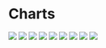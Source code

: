 # Charts

[//]: # (START_CHARTS)

<img src='https://image-charts.com/chart.js/2.8.0?width=600&height=400&backgroundcolor=g&bkg=white&c=%7B%22data%22%3A%7B%22labels%22%3A%5B%222024-01-01T00%3A00%3A00%22%2C%222024-01-02T00%3A00%3A00%22%2C%222024-01-03T00%3A00%3A00%22%2C%222024-01-04T00%3A00%3A00%22%2C%222024-01-04T00%3A00%3A00%22%2C%222024-01-06T00%3A00%3A00%22%2C%222024-01-07T00%3A00%3A00%22%2C%222024-01-08T00%3A00%3A00%22%2C%222024-01-09T00%3A00%3A00%22%2C%222024-01-10T00%3A00%3A00%22%2C%222024-01-11T00%3A00%3A00%22%2C%222024-01-11T00%3A00%3A00%22%2C%222024-01-13T00%3A00%3A00%22%2C%222024-01-14T00%3A00%3A00%22%2C%222024-01-15T00%3A00%3A00%22%2C%222024-01-16T00%3A00%3A00%22%2C%222024-01-17T00%3A00%3A00%22%2C%222024-01-18T00%3A00%3A00%22%2C%222024-01-18T00%3A00%3A00%22%2C%222024-01-20T00%3A00%3A00%22%2C%222024-01-21T00%3A00%3A00%22%2C%222024-01-22T00%3A00%3A00%22%2C%222024-01-23T00%3A00%3A00%22%2C%222024-01-24T00%3A00%3A00%22%2C%222024-01-24T00%3A00%3A00%22%2C%222024-01-27T00%3A00%3A00%22%2C%222024-01-28T00%3A00%3A00%22%2C%222024-01-28T00%3A00%3A00%22%2C%222024-02-04T00%3A00%3A00%22%2C%222024-02-05T00%3A00%3A00%22%5D%2C%22datasets%22%3A%5B%7B%22datalabels%22%3A%7B%22formatter%22%3A%22function%28value%2C%20context%29%20%7B%20return%20value%3B%20%7D%22%2C%22font%22%3A%7B%22size%22%3A8%7D%2C%22align%22%3A%22top%22%2C%22anchor%22%3A%22end%22%7D%2C%22pointBackgroundColor%22%3A%22%231b9e77%22%2C%22data%22%3A%5B50565%2C50551%2C50750%2C51394%2C51394%2C50930%2C50920%2C50920%2C51370%2C51880%2C51500%2C51500%2C52350%2C51990%2C52340%2C52755%2C53562%2C53696%2C53696%2C54117%2C53821%2C53954%2C54803%2C55459%2C55459%2C56070%2C55607%2C55579%2C55031%2C55072%5D%2C%22type%22%3A%22line%22%2C%22borderWidth%22%3A1%2C%22borderColor%22%3A%22%231b9e77%22%2C%22fill%22%3Afalse%7D%5D%7D%2C%22type%22%3A%22bar%22%2C%22options%22%3A%7B%22title%22%3A%7B%22text%22%3A%22%D8%AF%D9%84%D8%A7%D8%B1%20%D8%A8%D9%87%20%D8%AA%D9%88%D9%85%D8%A7%D9%86%22%2C%22display%22%3Atrue%7D%2C%22legend%22%3A%7B%22display%22%3Afalse%7D%2C%22scales%22%3A%7B%22yAxes%22%3A%5B%7B%22ticks%22%3A%7B%22beginAtZero%22%3Afalse%2C%22fontSize%22%3A8%7D%7D%5D%2C%22xAxes%22%3A%5B%7B%22time%22%3A%7B%22unit%22%3A%22day%22%7D%2C%22type%22%3A%22time%22%2C%22ticks%22%3A%7B%22fontSize%22%3A8%7D%7D%2C%7B%22ticks%22%3A%7B%22fontSize%22%3A8%7D%2C%22type%22%3A%22category%22%2C%22labels%22%3A%5B%22%DB%B1%DB%B1%20%D8%AF%DB%8C%22%2C%22%DB%B1%DB%B2%20%D8%AF%DB%8C%22%2C%22%DB%B1%DB%B3%20%D8%AF%DB%8C%22%2C%22%DB%B1%DB%B4%20%D8%AF%DB%8C%22%2C%22%DB%B1%DB%B4%20%D8%AF%DB%8C%22%2C%22%DB%B1%DB%B6%20%D8%AF%DB%8C%22%2C%22%DB%B1%DB%B7%20%D8%AF%DB%8C%22%2C%22%DB%B1%DB%B8%20%D8%AF%DB%8C%22%2C%22%DB%B1%DB%B9%20%D8%AF%DB%8C%22%2C%22%DB%B2%DB%B0%20%D8%AF%DB%8C%22%2C%22%DB%B2%DB%B1%20%D8%AF%DB%8C%22%2C%22%DB%B2%DB%B1%20%D8%AF%DB%8C%22%2C%22%DB%B2%DB%B3%20%D8%AF%DB%8C%22%2C%22%DB%B2%DB%B4%20%D8%AF%DB%8C%22%2C%22%DB%B2%DB%B5%20%D8%AF%DB%8C%22%2C%22%DB%B2%DB%B6%20%D8%AF%DB%8C%22%2C%22%DB%B2%DB%B7%20%D8%AF%DB%8C%22%2C%22%DB%B2%DB%B8%20%D8%AF%DB%8C%22%2C%22%DB%B2%DB%B8%20%D8%AF%DB%8C%22%2C%22%DB%B3%DB%B0%20%D8%AF%DB%8C%22%2C%22%DB%B1%20%D8%A8%D9%87%D9%85%D9%86%22%2C%22%DB%B2%20%D8%A8%D9%87%D9%85%D9%86%22%2C%22%DB%B3%20%D8%A8%D9%87%D9%85%D9%86%22%2C%22%DB%B4%20%D8%A8%D9%87%D9%85%D9%86%22%2C%22%DB%B4%20%D8%A8%D9%87%D9%85%D9%86%22%2C%22%DB%B7%20%D8%A8%D9%87%D9%85%D9%86%22%2C%22%DB%B8%20%D8%A8%D9%87%D9%85%D9%86%22%2C%22%DB%B8%20%D8%A8%D9%87%D9%85%D9%86%22%2C%22%DB%B1%DB%B5%20%D8%A8%D9%87%D9%85%D9%86%22%2C%22%DB%B1%DB%B6%20%D8%A8%D9%87%D9%85%D9%86%22%5D%7D%5D%7D%2C%22layout%22%3A%7B%22padding%22%3A%7B%22bottom%22%3A0%2C%22top%22%3A0%2C%22right%22%3A50%2C%22left%22%3A50%7D%7D%7D%7D' />

<img src='https://image-charts.com/chart.js/2.8.0?width=600&height=400&backgroundcolor=g&bkg=white&c=%7B%22data%22%3A%7B%22labels%22%3A%5B%222024-01-04T00%3A00%3A00%22%2C%222024-01-06T00%3A00%3A00%22%2C%222024-01-07T00%3A00%3A00%22%2C%222024-01-08T00%3A00%3A00%22%2C%222024-01-09T00%3A00%3A00%22%2C%222024-01-10T00%3A00%3A00%22%2C%222024-01-11T00%3A00%3A00%22%2C%222024-01-11T00%3A00%3A00%22%2C%222024-01-13T00%3A00%3A00%22%2C%222024-01-14T00%3A00%3A00%22%2C%222024-01-15T00%3A00%3A00%22%2C%222024-01-16T00%3A00%3A00%22%2C%222024-01-17T00%3A00%3A00%22%2C%222024-01-18T00%3A00%3A00%22%2C%222024-01-18T00%3A00%3A00%22%2C%222024-01-20T00%3A00%3A00%22%2C%222024-01-21T00%3A00%3A00%22%2C%222024-01-22T00%3A00%3A00%22%2C%222024-01-23T00%3A00%3A00%22%2C%222024-01-24T00%3A00%3A00%22%2C%222024-01-24T00%3A00%3A00%22%2C%222024-01-27T00%3A00%3A00%22%2C%222024-01-28T00%3A00%3A00%22%2C%222024-01-29T00%3A00%3A00%22%2C%222024-01-31T00%3A00%3A00%22%2C%222024-01-31T00%3A00%3A00%22%2C%222024-02-01T00%3A00%3A00%22%2C%222024-02-03T00%3A00%3A00%22%2C%222024-02-04T00%3A00%3A00%22%2C%222024-02-05T00%3A00%3A00%22%5D%2C%22datasets%22%3A%5B%7B%22datalabels%22%3A%7B%22formatter%22%3A%22function%28value%2C%20context%29%20%7B%20return%20value%3B%20%7D%22%2C%22font%22%3A%7B%22size%22%3A8%7D%2C%22align%22%3A%22top%22%2C%22anchor%22%3A%22end%22%7D%2C%22pointBackgroundColor%22%3A%22%231b9e77%22%2C%22data%22%3A%5B65214%2C64812%2C64800%2C64942%2C65393%2C66128%2C65825%2C65825%2C66879%2C66392%2C66789%2C66795%2C67966%2C68484%2C68484%2C68785%2C68491%2C68773%2C69572%2C70968%2C70968%2C71552%2C70987%2C73907%2C73180%2C74302%2C73180%2C71241%2C69644%2C69132%5D%2C%22type%22%3A%22line%22%2C%22borderWidth%22%3A1%2C%22borderColor%22%3A%22%231b9e77%22%2C%22fill%22%3Afalse%7D%5D%7D%2C%22type%22%3A%22bar%22%2C%22options%22%3A%7B%22title%22%3A%7B%22text%22%3A%22%D9%BE%D9%88%D9%86%D8%AF%20%D8%A8%D9%87%20%D8%AA%D9%88%D9%85%D8%A7%D9%86%22%2C%22display%22%3Atrue%7D%2C%22legend%22%3A%7B%22display%22%3Afalse%7D%2C%22scales%22%3A%7B%22yAxes%22%3A%5B%7B%22ticks%22%3A%7B%22beginAtZero%22%3Afalse%2C%22fontSize%22%3A8%7D%7D%5D%2C%22xAxes%22%3A%5B%7B%22time%22%3A%7B%22unit%22%3A%22day%22%7D%2C%22type%22%3A%22time%22%2C%22ticks%22%3A%7B%22fontSize%22%3A8%7D%7D%2C%7B%22ticks%22%3A%7B%22fontSize%22%3A8%7D%2C%22type%22%3A%22category%22%2C%22labels%22%3A%5B%22%DB%B1%DB%B4%20%D8%AF%DB%8C%22%2C%22%DB%B1%DB%B6%20%D8%AF%DB%8C%22%2C%22%DB%B1%DB%B7%20%D8%AF%DB%8C%22%2C%22%DB%B1%DB%B8%20%D8%AF%DB%8C%22%2C%22%DB%B1%DB%B9%20%D8%AF%DB%8C%22%2C%22%DB%B2%DB%B0%20%D8%AF%DB%8C%22%2C%22%DB%B2%DB%B1%20%D8%AF%DB%8C%22%2C%22%DB%B2%DB%B1%20%D8%AF%DB%8C%22%2C%22%DB%B2%DB%B3%20%D8%AF%DB%8C%22%2C%22%DB%B2%DB%B4%20%D8%AF%DB%8C%22%2C%22%DB%B2%DB%B5%20%D8%AF%DB%8C%22%2C%22%DB%B2%DB%B6%20%D8%AF%DB%8C%22%2C%22%DB%B2%DB%B7%20%D8%AF%DB%8C%22%2C%22%DB%B2%DB%B8%20%D8%AF%DB%8C%22%2C%22%DB%B2%DB%B8%20%D8%AF%DB%8C%22%2C%22%DB%B3%DB%B0%20%D8%AF%DB%8C%22%2C%22%DB%B1%20%D8%A8%D9%87%D9%85%D9%86%22%2C%22%DB%B2%20%D8%A8%D9%87%D9%85%D9%86%22%2C%22%DB%B3%20%D8%A8%D9%87%D9%85%D9%86%22%2C%22%DB%B4%20%D8%A8%D9%87%D9%85%D9%86%22%2C%22%DB%B4%20%D8%A8%D9%87%D9%85%D9%86%22%2C%22%DB%B7%20%D8%A8%D9%87%D9%85%D9%86%22%2C%22%DB%B8%20%D8%A8%D9%87%D9%85%D9%86%22%2C%22%DB%B9%20%D8%A8%D9%87%D9%85%D9%86%22%2C%22%DB%B1%DB%B1%20%D8%A8%D9%87%D9%85%D9%86%22%2C%22%DB%B1%DB%B1%20%D8%A8%D9%87%D9%85%D9%86%22%2C%22%DB%B1%DB%B2%20%D8%A8%D9%87%D9%85%D9%86%22%2C%22%DB%B1%DB%B4%20%D8%A8%D9%87%D9%85%D9%86%22%2C%22%DB%B1%DB%B5%20%D8%A8%D9%87%D9%85%D9%86%22%2C%22%DB%B1%DB%B6%20%D8%A8%D9%87%D9%85%D9%86%22%5D%7D%5D%7D%2C%22layout%22%3A%7B%22padding%22%3A%7B%22bottom%22%3A0%2C%22top%22%3A0%2C%22right%22%3A50%2C%22left%22%3A50%7D%7D%7D%7D' />

<img src='https://image-charts.com/chart.js/2.8.0?width=600&height=400&backgroundcolor=g&bkg=white&c=%7B%22data%22%3A%7B%22labels%22%3A%5B%222024-01-03T00%3A00%3A00%22%2C%222024-01-04T00%3A00%3A00%22%2C%222024-01-04T00%3A00%3A00%22%2C%222024-01-06T00%3A00%3A00%22%2C%222024-01-07T00%3A00%3A00%22%2C%222024-01-08T00%3A00%3A00%22%2C%222024-01-09T00%3A00%3A00%22%2C%222024-01-10T00%3A00%3A00%22%2C%222024-01-11T00%3A00%3A00%22%2C%222024-01-11T00%3A00%3A00%22%2C%222024-01-13T00%3A00%3A00%22%2C%222024-01-14T00%3A00%3A00%22%2C%222024-01-15T00%3A00%3A00%22%2C%222024-01-16T00%3A00%3A00%22%2C%222024-01-17T00%3A00%3A00%22%2C%222024-01-18T00%3A00%3A00%22%2C%222024-01-18T00%3A00%3A00%22%2C%222024-01-20T00%3A00%3A00%22%2C%222024-01-21T00%3A00%3A00%22%2C%222024-01-22T00%3A00%3A00%22%2C%222024-01-23T00%3A00%3A00%22%2C%222024-01-24T00%3A00%3A00%22%2C%222024-01-24T00%3A00%3A00%22%2C%222024-01-27T00%3A00%3A00%22%2C%222024-01-28T00%3A00%3A00%22%2C%222024-01-29T00%3A00%3A00%22%2C%222024-01-29T00%3A00%3A00%22%2C%222024-02-03T00%3A00%3A00%22%2C%222024-02-04T00%3A00%3A00%22%2C%222024-02-05T00%3A00%3A00%22%5D%2C%22datasets%22%3A%5B%7B%22datalabels%22%3A%7B%22formatter%22%3A%22function%28value%2C%20context%29%20%7B%20return%20value%3B%20%7D%22%2C%22font%22%3A%7B%22size%22%3A8%7D%2C%22align%22%3A%22top%22%2C%22anchor%22%3A%22end%22%7D%2C%22pointBackgroundColor%22%3A%22%231b9e77%22%2C%22data%22%3A%5B55502%2C56298%2C56298%2C55781%2C55770%2C55909%2C56240%2C56970%2C56714%2C56714%2C57437%2C57019%2C57449%2C57453%2C58351%2C58755%2C58755%2C58916%2C58778%2C58907%2C59508%2C60666%2C60666%2C61068%2C60586%2C62987%2C62987%2C60847%2C59482%2C59203%5D%2C%22type%22%3A%22line%22%2C%22borderWidth%22%3A1%2C%22borderColor%22%3A%22%231b9e77%22%2C%22fill%22%3Afalse%7D%5D%7D%2C%22type%22%3A%22bar%22%2C%22options%22%3A%7B%22title%22%3A%7B%22text%22%3A%22%DB%8C%D9%88%D8%B1%D9%88%20%D8%A8%D9%87%20%D8%AA%D9%88%D9%85%D8%A7%D9%86%22%2C%22display%22%3Atrue%7D%2C%22legend%22%3A%7B%22display%22%3Afalse%7D%2C%22scales%22%3A%7B%22yAxes%22%3A%5B%7B%22ticks%22%3A%7B%22beginAtZero%22%3Afalse%2C%22fontSize%22%3A8%7D%7D%5D%2C%22xAxes%22%3A%5B%7B%22time%22%3A%7B%22unit%22%3A%22day%22%7D%2C%22type%22%3A%22time%22%2C%22ticks%22%3A%7B%22fontSize%22%3A8%7D%7D%2C%7B%22ticks%22%3A%7B%22fontSize%22%3A8%7D%2C%22type%22%3A%22category%22%2C%22labels%22%3A%5B%22%DB%B1%DB%B3%20%D8%AF%DB%8C%22%2C%22%DB%B1%DB%B4%20%D8%AF%DB%8C%22%2C%22%DB%B1%DB%B4%20%D8%AF%DB%8C%22%2C%22%DB%B1%DB%B6%20%D8%AF%DB%8C%22%2C%22%DB%B1%DB%B7%20%D8%AF%DB%8C%22%2C%22%DB%B1%DB%B8%20%D8%AF%DB%8C%22%2C%22%DB%B1%DB%B9%20%D8%AF%DB%8C%22%2C%22%DB%B2%DB%B0%20%D8%AF%DB%8C%22%2C%22%DB%B2%DB%B1%20%D8%AF%DB%8C%22%2C%22%DB%B2%DB%B1%20%D8%AF%DB%8C%22%2C%22%DB%B2%DB%B3%20%D8%AF%DB%8C%22%2C%22%DB%B2%DB%B4%20%D8%AF%DB%8C%22%2C%22%DB%B2%DB%B5%20%D8%AF%DB%8C%22%2C%22%DB%B2%DB%B6%20%D8%AF%DB%8C%22%2C%22%DB%B2%DB%B7%20%D8%AF%DB%8C%22%2C%22%DB%B2%DB%B8%20%D8%AF%DB%8C%22%2C%22%DB%B2%DB%B8%20%D8%AF%DB%8C%22%2C%22%DB%B3%DB%B0%20%D8%AF%DB%8C%22%2C%22%DB%B1%20%D8%A8%D9%87%D9%85%D9%86%22%2C%22%DB%B2%20%D8%A8%D9%87%D9%85%D9%86%22%2C%22%DB%B3%20%D8%A8%D9%87%D9%85%D9%86%22%2C%22%DB%B4%20%D8%A8%D9%87%D9%85%D9%86%22%2C%22%DB%B4%20%D8%A8%D9%87%D9%85%D9%86%22%2C%22%DB%B7%20%D8%A8%D9%87%D9%85%D9%86%22%2C%22%DB%B8%20%D8%A8%D9%87%D9%85%D9%86%22%2C%22%DB%B9%20%D8%A8%D9%87%D9%85%D9%86%22%2C%22%DB%B9%20%D8%A8%D9%87%D9%85%D9%86%22%2C%22%DB%B1%DB%B4%20%D8%A8%D9%87%D9%85%D9%86%22%2C%22%DB%B1%DB%B5%20%D8%A8%D9%87%D9%85%D9%86%22%2C%22%DB%B1%DB%B6%20%D8%A8%D9%87%D9%85%D9%86%22%5D%7D%5D%7D%2C%22layout%22%3A%7B%22padding%22%3A%7B%22bottom%22%3A0%2C%22top%22%3A0%2C%22right%22%3A50%2C%22left%22%3A50%7D%7D%7D%7D' />

<img src='https://image-charts.com/chart.js/2.8.0?width=600&height=400&backgroundcolor=g&bkg=white&c=%7B%22data%22%3A%7B%22labels%22%3A%5B%222024-01-04T00%3A00%3A00%22%2C%222024-01-06T00%3A00%3A00%22%2C%222024-01-07T00%3A00%3A00%22%2C%222024-01-08T00%3A00%3A00%22%2C%222024-01-09T00%3A00%3A00%22%2C%222024-01-10T00%3A00%3A00%22%2C%222024-01-11T00%3A00%3A00%22%2C%222024-01-11T00%3A00%3A00%22%2C%222024-01-13T00%3A00%3A00%22%2C%222024-01-14T00%3A00%3A00%22%2C%222024-01-15T00%3A00%3A00%22%2C%222024-01-16T00%3A00%3A00%22%2C%222024-01-17T00%3A00%3A00%22%2C%222024-01-18T00%3A00%3A00%22%2C%222024-01-18T00%3A00%3A00%22%2C%222024-01-20T00%3A00%3A00%22%2C%222024-01-21T00%3A00%3A00%22%2C%222024-01-22T00%3A00%3A00%22%2C%222024-01-23T00%3A00%3A00%22%2C%222024-01-24T00%3A00%3A00%22%2C%222024-01-24T00%3A00%3A00%22%2C%222024-01-27T00%3A00%3A00%22%2C%222024-01-28T00%3A00%3A00%22%2C%222024-01-29T00%3A00%3A00%22%2C%222024-01-31T00%3A00%3A00%22%2C%222024-01-31T00%3A00%3A00%22%2C%222024-02-01T00%3A00%3A00%22%2C%222024-02-03T00%3A00%3A00%22%2C%222024-02-04T00%3A00%3A00%22%2C%222024-02-05T00%3A00%3A00%22%5D%2C%22datasets%22%3A%5B%7B%22datalabels%22%3A%7B%22formatter%22%3A%22function%28value%2C%20context%29%20%7B%20return%20value%3B%20%7D%22%2C%22font%22%3A%7B%22size%22%3A8%7D%2C%22align%22%3A%22top%22%2C%22anchor%22%3A%22end%22%7D%2C%22pointBackgroundColor%22%3A%22%231b9e77%22%2C%22data%22%3A%5B11099%2C11125%2C11186%2C11116%2C11239%2C11299%2C11322%2C11322%2C11659%2C11506%2C11518%2C11597%2C11737%2C11676%2C11676%2C11803%2C11791%2C11731%2C11832%2C11921%2C11921%2C12147%2C12116%2C12603%2C12496%2C12778%2C12496%2C12049%2C11931%2C11876%5D%2C%22type%22%3A%22line%22%2C%22borderWidth%22%3A1%2C%22borderColor%22%3A%22%231b9e77%22%2C%22fill%22%3Afalse%7D%5D%7D%2C%22type%22%3A%22bar%22%2C%22options%22%3A%7B%22title%22%3A%7B%22text%22%3A%22%D9%85%D8%AB%D9%82%D8%A7%D9%84%20%D8%B7%D9%84%D8%A7%20%D8%A8%D9%87%20%D9%87%D8%B2%D8%A7%D8%B1%20%D8%AA%D9%88%D9%85%D8%A7%D9%86%22%2C%22display%22%3Atrue%7D%2C%22legend%22%3A%7B%22display%22%3Afalse%7D%2C%22scales%22%3A%7B%22yAxes%22%3A%5B%7B%22ticks%22%3A%7B%22beginAtZero%22%3Afalse%2C%22fontSize%22%3A8%7D%7D%5D%2C%22xAxes%22%3A%5B%7B%22time%22%3A%7B%22unit%22%3A%22day%22%7D%2C%22type%22%3A%22time%22%2C%22ticks%22%3A%7B%22fontSize%22%3A8%7D%7D%2C%7B%22ticks%22%3A%7B%22fontSize%22%3A8%7D%2C%22type%22%3A%22category%22%2C%22labels%22%3A%5B%22%DB%B1%DB%B4%20%D8%AF%DB%8C%22%2C%22%DB%B1%DB%B6%20%D8%AF%DB%8C%22%2C%22%DB%B1%DB%B7%20%D8%AF%DB%8C%22%2C%22%DB%B1%DB%B8%20%D8%AF%DB%8C%22%2C%22%DB%B1%DB%B9%20%D8%AF%DB%8C%22%2C%22%DB%B2%DB%B0%20%D8%AF%DB%8C%22%2C%22%DB%B2%DB%B1%20%D8%AF%DB%8C%22%2C%22%DB%B2%DB%B1%20%D8%AF%DB%8C%22%2C%22%DB%B2%DB%B3%20%D8%AF%DB%8C%22%2C%22%DB%B2%DB%B4%20%D8%AF%DB%8C%22%2C%22%DB%B2%DB%B5%20%D8%AF%DB%8C%22%2C%22%DB%B2%DB%B6%20%D8%AF%DB%8C%22%2C%22%DB%B2%DB%B7%20%D8%AF%DB%8C%22%2C%22%DB%B2%DB%B8%20%D8%AF%DB%8C%22%2C%22%DB%B2%DB%B8%20%D8%AF%DB%8C%22%2C%22%DB%B3%DB%B0%20%D8%AF%DB%8C%22%2C%22%DB%B1%20%D8%A8%D9%87%D9%85%D9%86%22%2C%22%DB%B2%20%D8%A8%D9%87%D9%85%D9%86%22%2C%22%DB%B3%20%D8%A8%D9%87%D9%85%D9%86%22%2C%22%DB%B4%20%D8%A8%D9%87%D9%85%D9%86%22%2C%22%DB%B4%20%D8%A8%D9%87%D9%85%D9%86%22%2C%22%DB%B7%20%D8%A8%D9%87%D9%85%D9%86%22%2C%22%DB%B8%20%D8%A8%D9%87%D9%85%D9%86%22%2C%22%DB%B9%20%D8%A8%D9%87%D9%85%D9%86%22%2C%22%DB%B1%DB%B1%20%D8%A8%D9%87%D9%85%D9%86%22%2C%22%DB%B1%DB%B1%20%D8%A8%D9%87%D9%85%D9%86%22%2C%22%DB%B1%DB%B2%20%D8%A8%D9%87%D9%85%D9%86%22%2C%22%DB%B1%DB%B4%20%D8%A8%D9%87%D9%85%D9%86%22%2C%22%DB%B1%DB%B5%20%D8%A8%D9%87%D9%85%D9%86%22%2C%22%DB%B1%DB%B6%20%D8%A8%D9%87%D9%85%D9%86%22%5D%7D%5D%7D%2C%22layout%22%3A%7B%22padding%22%3A%7B%22bottom%22%3A0%2C%22top%22%3A0%2C%22right%22%3A50%2C%22left%22%3A50%7D%7D%7D%7D' />

<img src='https://image-charts.com/chart.js/2.8.0?width=600&height=400&backgroundcolor=g&bkg=white&c=%7B%22data%22%3A%7B%22labels%22%3A%5B%222024-01-04T00%3A00%3A00%22%2C%222024-01-06T00%3A00%3A00%22%2C%222024-01-07T00%3A00%3A00%22%2C%222024-01-08T00%3A00%3A00%22%2C%222024-01-09T00%3A00%3A00%22%2C%222024-01-10T00%3A00%3A00%22%2C%222024-01-11T00%3A00%3A00%22%2C%222024-01-11T00%3A00%3A00%22%2C%222024-01-13T00%3A00%3A00%22%2C%222024-01-14T00%3A00%3A00%22%2C%222024-01-15T00%3A00%3A00%22%2C%222024-01-16T00%3A00%3A00%22%2C%222024-01-17T00%3A00%3A00%22%2C%222024-01-18T00%3A00%3A00%22%2C%222024-01-18T00%3A00%3A00%22%2C%222024-01-20T00%3A00%3A00%22%2C%222024-01-21T00%3A00%3A00%22%2C%222024-01-22T00%3A00%3A00%22%2C%222024-01-23T00%3A00%3A00%22%2C%222024-01-24T00%3A00%3A00%22%2C%222024-01-24T00%3A00%3A00%22%2C%222024-01-27T00%3A00%3A00%22%2C%222024-01-28T00%3A00%3A00%22%2C%222024-01-29T00%3A00%3A00%22%2C%222024-01-31T00%3A00%3A00%22%2C%222024-01-31T00%3A00%3A00%22%2C%222024-02-01T00%3A00%3A00%22%2C%222024-02-03T00%3A00%3A00%22%2C%222024-02-04T00%3A00%3A00%22%2C%222024-02-05T00%3A00%3A00%22%5D%2C%22datasets%22%3A%5B%7B%22datalabels%22%3A%7B%22formatter%22%3A%22function%28value%2C%20context%29%20%7B%20return%20value%3B%20%7D%22%2C%22font%22%3A%7B%22size%22%3A8%7D%2C%22align%22%3A%22top%22%2C%22anchor%22%3A%22end%22%7D%2C%22pointBackgroundColor%22%3A%22%231b9e77%22%2C%22data%22%3A%5B30646%2C30248%2C30647%2C30446%2C31003%2C31660%2C31947%2C31947%2C33459%2C31436%2C31448%2C31741%2C32049%2C31901%2C31901%2C31701%2C31992%2C32101%2C32755%2C33045%2C33045%2C33655%2C32798%2C34034%2C33553%2C33657%2C33553%2C32160%2C31654%2C31656%5D%2C%22type%22%3A%22line%22%2C%22borderWidth%22%3A1%2C%22borderColor%22%3A%22%231b9e77%22%2C%22fill%22%3Afalse%7D%5D%7D%2C%22type%22%3A%22bar%22%2C%22options%22%3A%7B%22title%22%3A%7B%22text%22%3A%22%D8%B3%DA%A9%D9%87%20%D8%A7%D9%85%D8%A7%D9%85%DB%8C%20%D8%A8%D9%87%20%D9%87%D8%B2%D8%A7%D8%B1%20%D8%AA%D9%88%D9%85%D8%A7%D9%86%22%2C%22display%22%3Atrue%7D%2C%22legend%22%3A%7B%22display%22%3Afalse%7D%2C%22scales%22%3A%7B%22yAxes%22%3A%5B%7B%22ticks%22%3A%7B%22beginAtZero%22%3Afalse%2C%22fontSize%22%3A8%7D%7D%5D%2C%22xAxes%22%3A%5B%7B%22time%22%3A%7B%22unit%22%3A%22day%22%7D%2C%22type%22%3A%22time%22%2C%22ticks%22%3A%7B%22fontSize%22%3A8%7D%7D%2C%7B%22ticks%22%3A%7B%22fontSize%22%3A8%7D%2C%22type%22%3A%22category%22%2C%22labels%22%3A%5B%22%DB%B1%DB%B4%20%D8%AF%DB%8C%22%2C%22%DB%B1%DB%B6%20%D8%AF%DB%8C%22%2C%22%DB%B1%DB%B7%20%D8%AF%DB%8C%22%2C%22%DB%B1%DB%B8%20%D8%AF%DB%8C%22%2C%22%DB%B1%DB%B9%20%D8%AF%DB%8C%22%2C%22%DB%B2%DB%B0%20%D8%AF%DB%8C%22%2C%22%DB%B2%DB%B1%20%D8%AF%DB%8C%22%2C%22%DB%B2%DB%B1%20%D8%AF%DB%8C%22%2C%22%DB%B2%DB%B3%20%D8%AF%DB%8C%22%2C%22%DB%B2%DB%B4%20%D8%AF%DB%8C%22%2C%22%DB%B2%DB%B5%20%D8%AF%DB%8C%22%2C%22%DB%B2%DB%B6%20%D8%AF%DB%8C%22%2C%22%DB%B2%DB%B7%20%D8%AF%DB%8C%22%2C%22%DB%B2%DB%B8%20%D8%AF%DB%8C%22%2C%22%DB%B2%DB%B8%20%D8%AF%DB%8C%22%2C%22%DB%B3%DB%B0%20%D8%AF%DB%8C%22%2C%22%DB%B1%20%D8%A8%D9%87%D9%85%D9%86%22%2C%22%DB%B2%20%D8%A8%D9%87%D9%85%D9%86%22%2C%22%DB%B3%20%D8%A8%D9%87%D9%85%D9%86%22%2C%22%DB%B4%20%D8%A8%D9%87%D9%85%D9%86%22%2C%22%DB%B4%20%D8%A8%D9%87%D9%85%D9%86%22%2C%22%DB%B7%20%D8%A8%D9%87%D9%85%D9%86%22%2C%22%DB%B8%20%D8%A8%D9%87%D9%85%D9%86%22%2C%22%DB%B9%20%D8%A8%D9%87%D9%85%D9%86%22%2C%22%DB%B1%DB%B1%20%D8%A8%D9%87%D9%85%D9%86%22%2C%22%DB%B1%DB%B1%20%D8%A8%D9%87%D9%85%D9%86%22%2C%22%DB%B1%DB%B2%20%D8%A8%D9%87%D9%85%D9%86%22%2C%22%DB%B1%DB%B4%20%D8%A8%D9%87%D9%85%D9%86%22%2C%22%DB%B1%DB%B5%20%D8%A8%D9%87%D9%85%D9%86%22%2C%22%DB%B1%DB%B6%20%D8%A8%D9%87%D9%85%D9%86%22%5D%7D%5D%7D%2C%22layout%22%3A%7B%22padding%22%3A%7B%22bottom%22%3A0%2C%22top%22%3A0%2C%22right%22%3A50%2C%22left%22%3A50%7D%7D%7D%7D' />

<img src='https://image-charts.com/chart.js/2.8.0?width=600&height=400&backgroundcolor=g&bkg=white&c=%7B%22data%22%3A%7B%22labels%22%3A%5B%222024-01-04T00%3A00%3A00%22%2C%222024-01-06T00%3A00%3A00%22%2C%222024-01-07T00%3A00%3A00%22%2C%222024-01-08T00%3A00%3A00%22%2C%222024-01-09T00%3A00%3A00%22%2C%222024-01-10T00%3A00%3A00%22%2C%222024-01-11T00%3A00%3A00%22%2C%222024-01-11T00%3A00%3A00%22%2C%222024-01-13T00%3A00%3A00%22%2C%222024-01-14T00%3A00%3A00%22%2C%222024-01-15T00%3A00%3A00%22%2C%222024-01-16T00%3A00%3A00%22%2C%222024-01-17T00%3A00%3A00%22%2C%222024-01-18T00%3A00%3A00%22%2C%222024-01-18T00%3A00%3A00%22%2C%222024-01-20T00%3A00%3A00%22%2C%222024-01-21T00%3A00%3A00%22%2C%222024-01-22T00%3A00%3A00%22%2C%222024-01-23T00%3A00%3A00%22%2C%222024-01-24T00%3A00%3A00%22%2C%222024-01-24T00%3A00%3A00%22%2C%222024-01-27T00%3A00%3A00%22%2C%222024-01-28T00%3A00%3A00%22%2C%222024-01-29T00%3A00%3A00%22%2C%222024-01-31T00%3A00%3A00%22%2C%222024-01-31T00%3A00%3A00%22%2C%222024-02-01T00%3A00%3A00%22%2C%222024-02-03T00%3A00%3A00%22%2C%222024-02-04T00%3A00%3A00%22%2C%222024-02-05T00%3A00%3A00%22%5D%2C%22datasets%22%3A%5B%7B%22datalabels%22%3A%7B%22formatter%22%3A%22function%28value%2C%20context%29%20%7B%20return%20value%3B%20%7D%22%2C%22font%22%3A%7B%22size%22%3A8%7D%2C%22align%22%3A%22top%22%2C%22anchor%22%3A%22end%22%7D%2C%22pointBackgroundColor%22%3A%22%231b9e77%22%2C%22data%22%3A%5B27085%2C26885%2C27285%2C27300%2C27600%2C28280%2C28620%2C28620%2C29505%2C28780%2C28205%2C28585%2C28885%2C28780%2C28780%2C28610%2C28910%2C28880%2C29785%2C29885%2C29885%2C30480%2C30000%2C30980%2C31295%2C31320%2C31295%2C30105%2C29185%2C29095%5D%2C%22type%22%3A%22line%22%2C%22borderWidth%22%3A1%2C%22borderColor%22%3A%22%231b9e77%22%2C%22fill%22%3Afalse%7D%5D%7D%2C%22type%22%3A%22bar%22%2C%22options%22%3A%7B%22title%22%3A%7B%22text%22%3A%22%D8%B3%DA%A9%D9%87%20%D8%A8%D9%87%D8%A7%D8%B1%20%D8%A2%D8%B2%D8%A7%D8%AF%DB%8C%20%D8%A8%D9%87%20%D9%87%D8%B2%D8%A7%D8%B1%20%D8%AA%D9%88%D9%85%D8%A7%D9%86%22%2C%22display%22%3Atrue%7D%2C%22legend%22%3A%7B%22display%22%3Afalse%7D%2C%22scales%22%3A%7B%22yAxes%22%3A%5B%7B%22ticks%22%3A%7B%22beginAtZero%22%3Afalse%2C%22fontSize%22%3A8%7D%7D%5D%2C%22xAxes%22%3A%5B%7B%22time%22%3A%7B%22unit%22%3A%22day%22%7D%2C%22type%22%3A%22time%22%2C%22ticks%22%3A%7B%22fontSize%22%3A8%7D%7D%2C%7B%22ticks%22%3A%7B%22fontSize%22%3A8%7D%2C%22type%22%3A%22category%22%2C%22labels%22%3A%5B%22%DB%B1%DB%B4%20%D8%AF%DB%8C%22%2C%22%DB%B1%DB%B6%20%D8%AF%DB%8C%22%2C%22%DB%B1%DB%B7%20%D8%AF%DB%8C%22%2C%22%DB%B1%DB%B8%20%D8%AF%DB%8C%22%2C%22%DB%B1%DB%B9%20%D8%AF%DB%8C%22%2C%22%DB%B2%DB%B0%20%D8%AF%DB%8C%22%2C%22%DB%B2%DB%B1%20%D8%AF%DB%8C%22%2C%22%DB%B2%DB%B1%20%D8%AF%DB%8C%22%2C%22%DB%B2%DB%B3%20%D8%AF%DB%8C%22%2C%22%DB%B2%DB%B4%20%D8%AF%DB%8C%22%2C%22%DB%B2%DB%B5%20%D8%AF%DB%8C%22%2C%22%DB%B2%DB%B6%20%D8%AF%DB%8C%22%2C%22%DB%B2%DB%B7%20%D8%AF%DB%8C%22%2C%22%DB%B2%DB%B8%20%D8%AF%DB%8C%22%2C%22%DB%B2%DB%B8%20%D8%AF%DB%8C%22%2C%22%DB%B3%DB%B0%20%D8%AF%DB%8C%22%2C%22%DB%B1%20%D8%A8%D9%87%D9%85%D9%86%22%2C%22%DB%B2%20%D8%A8%D9%87%D9%85%D9%86%22%2C%22%DB%B3%20%D8%A8%D9%87%D9%85%D9%86%22%2C%22%DB%B4%20%D8%A8%D9%87%D9%85%D9%86%22%2C%22%DB%B4%20%D8%A8%D9%87%D9%85%D9%86%22%2C%22%DB%B7%20%D8%A8%D9%87%D9%85%D9%86%22%2C%22%DB%B8%20%D8%A8%D9%87%D9%85%D9%86%22%2C%22%DB%B9%20%D8%A8%D9%87%D9%85%D9%86%22%2C%22%DB%B1%DB%B1%20%D8%A8%D9%87%D9%85%D9%86%22%2C%22%DB%B1%DB%B1%20%D8%A8%D9%87%D9%85%D9%86%22%2C%22%DB%B1%DB%B2%20%D8%A8%D9%87%D9%85%D9%86%22%2C%22%DB%B1%DB%B4%20%D8%A8%D9%87%D9%85%D9%86%22%2C%22%DB%B1%DB%B5%20%D8%A8%D9%87%D9%85%D9%86%22%2C%22%DB%B1%DB%B6%20%D8%A8%D9%87%D9%85%D9%86%22%5D%7D%5D%7D%2C%22layout%22%3A%7B%22padding%22%3A%7B%22bottom%22%3A0%2C%22top%22%3A0%2C%22right%22%3A50%2C%22left%22%3A50%7D%7D%7D%7D' />

<img src='https://image-charts.com/chart.js/2.8.0?width=600&height=400&backgroundcolor=g&bkg=white&c=%7B%22data%22%3A%7B%22labels%22%3A%5B%222024-01-04T00%3A00%3A00%22%2C%222024-01-04T00%3A00%3A00%22%2C%222024-01-06T00%3A00%3A00%22%2C%222024-01-07T00%3A00%3A00%22%2C%222024-01-08T00%3A00%3A00%22%2C%222024-01-09T00%3A00%3A00%22%2C%222024-01-10T00%3A00%3A00%22%2C%222024-01-11T00%3A00%3A00%22%2C%222024-01-11T00%3A00%3A00%22%2C%222024-01-13T00%3A00%3A00%22%2C%222024-01-14T00%3A00%3A00%22%2C%222024-01-15T00%3A00%3A00%22%2C%222024-01-16T00%3A00%3A00%22%2C%222024-01-17T00%3A00%3A00%22%2C%222024-01-18T00%3A00%3A00%22%2C%222024-01-18T00%3A00%3A00%22%2C%222024-01-20T00%3A00%3A00%22%2C%222024-01-21T00%3A00%3A00%22%2C%222024-01-22T00%3A00%3A00%22%2C%222024-01-23T00%3A00%3A00%22%2C%222024-01-23T00%3A00%3A00%22%2C%222024-01-27T00%3A00%3A00%22%2C%222024-01-28T00%3A00%3A00%22%2C%222024-01-29T00%3A00%3A00%22%2C%222024-01-31T00%3A00%3A00%22%2C%222024-01-31T00%3A00%3A00%22%2C%222024-02-01T00%3A00%3A00%22%2C%222024-02-03T00%3A00%3A00%22%2C%222024-02-04T00%3A00%3A00%22%2C%222024-02-05T00%3A00%3A00%22%5D%2C%22datasets%22%3A%5B%7B%22datalabels%22%3A%7B%22formatter%22%3A%22function%28value%2C%20context%29%20%7B%20return%20value%3B%20%7D%22%2C%22font%22%3A%7B%22size%22%3A8%7D%2C%22align%22%3A%22top%22%2C%22anchor%22%3A%22end%22%7D%2C%22pointBackgroundColor%22%3A%22%231b9e77%22%2C%22data%22%3A%5B16400%2C16400%2C16300%2C16550%2C16600%2C17050%2C17550%2C17900%2C17900%2C18850%2C18350%2C17750%2C18100%2C18000%2C18050%2C18050%2C17810%2C17960%2C18060%2C18460%2C18460%2C18760%2C18460%2C18910%2C18860%2C18860%2C18860%2C18260%2C17960%2C17760%5D%2C%22type%22%3A%22line%22%2C%22borderWidth%22%3A1%2C%22borderColor%22%3A%22%231b9e77%22%2C%22fill%22%3Afalse%7D%5D%7D%2C%22type%22%3A%22bar%22%2C%22options%22%3A%7B%22title%22%3A%7B%22text%22%3A%22%D9%86%DB%8C%D9%85%20%D8%B3%DA%A9%D9%87%20%D8%A8%D9%87%D8%A7%D8%B1%20%D8%A2%D8%B2%D8%A7%D8%AF%DB%8C%20%D8%A8%D9%87%20%D9%87%D8%B2%D8%A7%D8%B1%20%D8%AA%D9%88%D9%85%D8%A7%D9%86%22%2C%22display%22%3Atrue%7D%2C%22legend%22%3A%7B%22display%22%3Afalse%7D%2C%22scales%22%3A%7B%22yAxes%22%3A%5B%7B%22ticks%22%3A%7B%22beginAtZero%22%3Afalse%2C%22fontSize%22%3A8%7D%7D%5D%2C%22xAxes%22%3A%5B%7B%22time%22%3A%7B%22unit%22%3A%22day%22%7D%2C%22type%22%3A%22time%22%2C%22ticks%22%3A%7B%22fontSize%22%3A8%7D%7D%2C%7B%22ticks%22%3A%7B%22fontSize%22%3A8%7D%2C%22type%22%3A%22category%22%2C%22labels%22%3A%5B%22%DB%B1%DB%B4%20%D8%AF%DB%8C%22%2C%22%DB%B1%DB%B4%20%D8%AF%DB%8C%22%2C%22%DB%B1%DB%B6%20%D8%AF%DB%8C%22%2C%22%DB%B1%DB%B7%20%D8%AF%DB%8C%22%2C%22%DB%B1%DB%B8%20%D8%AF%DB%8C%22%2C%22%DB%B1%DB%B9%20%D8%AF%DB%8C%22%2C%22%DB%B2%DB%B0%20%D8%AF%DB%8C%22%2C%22%DB%B2%DB%B1%20%D8%AF%DB%8C%22%2C%22%DB%B2%DB%B1%20%D8%AF%DB%8C%22%2C%22%DB%B2%DB%B3%20%D8%AF%DB%8C%22%2C%22%DB%B2%DB%B4%20%D8%AF%DB%8C%22%2C%22%DB%B2%DB%B5%20%D8%AF%DB%8C%22%2C%22%DB%B2%DB%B6%20%D8%AF%DB%8C%22%2C%22%DB%B2%DB%B7%20%D8%AF%DB%8C%22%2C%22%DB%B2%DB%B8%20%D8%AF%DB%8C%22%2C%22%DB%B2%DB%B8%20%D8%AF%DB%8C%22%2C%22%DB%B3%DB%B0%20%D8%AF%DB%8C%22%2C%22%DB%B1%20%D8%A8%D9%87%D9%85%D9%86%22%2C%22%DB%B2%20%D8%A8%D9%87%D9%85%D9%86%22%2C%22%DB%B3%20%D8%A8%D9%87%D9%85%D9%86%22%2C%22%DB%B3%20%D8%A8%D9%87%D9%85%D9%86%22%2C%22%DB%B7%20%D8%A8%D9%87%D9%85%D9%86%22%2C%22%DB%B8%20%D8%A8%D9%87%D9%85%D9%86%22%2C%22%DB%B9%20%D8%A8%D9%87%D9%85%D9%86%22%2C%22%DB%B1%DB%B1%20%D8%A8%D9%87%D9%85%D9%86%22%2C%22%DB%B1%DB%B1%20%D8%A8%D9%87%D9%85%D9%86%22%2C%22%DB%B1%DB%B2%20%D8%A8%D9%87%D9%85%D9%86%22%2C%22%DB%B1%DB%B4%20%D8%A8%D9%87%D9%85%D9%86%22%2C%22%DB%B1%DB%B5%20%D8%A8%D9%87%D9%85%D9%86%22%2C%22%DB%B1%DB%B6%20%D8%A8%D9%87%D9%85%D9%86%22%5D%7D%5D%7D%2C%22layout%22%3A%7B%22padding%22%3A%7B%22bottom%22%3A0%2C%22top%22%3A0%2C%22right%22%3A50%2C%22left%22%3A50%7D%7D%7D%7D' />

<img src='https://image-charts.com/chart.js/2.8.0?width=600&height=400&backgroundcolor=g&bkg=white&c=%7B%22data%22%3A%7B%22labels%22%3A%5B%222024-01-04T00%3A00%3A00%22%2C%222024-01-06T00%3A00%3A00%22%2C%222024-01-07T00%3A00%3A00%22%2C%222024-01-08T00%3A00%3A00%22%2C%222024-01-09T00%3A00%3A00%22%2C%222024-01-10T00%3A00%3A00%22%2C%222024-01-11T00%3A00%3A00%22%2C%222024-01-11T00%3A00%3A00%22%2C%222024-01-13T00%3A00%3A00%22%2C%222024-01-14T00%3A00%3A00%22%2C%222024-01-15T00%3A00%3A00%22%2C%222024-01-16T00%3A00%3A00%22%2C%222024-01-17T00%3A00%3A00%22%2C%222024-01-18T00%3A00%3A00%22%2C%222024-01-18T00%3A00%3A00%22%2C%222024-01-20T00%3A00%3A00%22%2C%222024-01-21T00%3A00%3A00%22%2C%222024-01-22T00%3A00%3A00%22%2C%222024-01-23T00%3A00%3A00%22%2C%222024-01-24T00%3A00%3A00%22%2C%222024-01-24T00%3A00%3A00%22%2C%222024-01-27T00%3A00%3A00%22%2C%222024-01-28T00%3A00%3A00%22%2C%222024-01-29T00%3A00%3A00%22%2C%222024-01-31T00%3A00%3A00%22%2C%222024-01-31T00%3A00%3A00%22%2C%222024-02-01T00%3A00%3A00%22%2C%222024-02-03T00%3A00%3A00%22%2C%222024-02-04T00%3A00%3A00%22%2C%222024-02-05T00%3A00%3A00%22%5D%2C%22datasets%22%3A%5B%7B%22datalabels%22%3A%7B%22formatter%22%3A%22function%28value%2C%20context%29%20%7B%20return%20value%3B%20%7D%22%2C%22font%22%3A%7B%22size%22%3A8%7D%2C%22align%22%3A%22top%22%2C%22anchor%22%3A%22end%22%7D%2C%22pointBackgroundColor%22%3A%22%231b9e77%22%2C%22data%22%3A%5B10935%2C10785%2C10885%2C10870%2C11035%2C11435%2C11635%2C11635%2C11935%2C11335%2C10885%2C11035%2C10985%2C11035%2C11035%2C10840%2C10940%2C10990%2C11240%2C11440%2C11440%2C11690%2C11440%2C11890%2C11840%2C11840%2C11840%2C11240%2C10840%2C10740%5D%2C%22type%22%3A%22line%22%2C%22borderWidth%22%3A1%2C%22borderColor%22%3A%22%231b9e77%22%2C%22fill%22%3Afalse%7D%5D%7D%2C%22type%22%3A%22bar%22%2C%22options%22%3A%7B%22title%22%3A%7B%22text%22%3A%22%D8%B1%D8%A8%D8%B9%20%D8%B3%DA%A9%D9%87%20%D8%A8%D9%87%D8%A7%D8%B1%20%D8%A2%D8%B2%D8%A7%D8%AF%DB%8C%20%D8%A8%D9%87%20%D9%87%D8%B2%D8%A7%D8%B1%20%D8%AA%D9%88%D9%85%D8%A7%D9%86%22%2C%22display%22%3Atrue%7D%2C%22legend%22%3A%7B%22display%22%3Afalse%7D%2C%22scales%22%3A%7B%22yAxes%22%3A%5B%7B%22ticks%22%3A%7B%22beginAtZero%22%3Afalse%2C%22fontSize%22%3A8%7D%7D%5D%2C%22xAxes%22%3A%5B%7B%22time%22%3A%7B%22unit%22%3A%22day%22%7D%2C%22type%22%3A%22time%22%2C%22ticks%22%3A%7B%22fontSize%22%3A8%7D%7D%2C%7B%22ticks%22%3A%7B%22fontSize%22%3A8%7D%2C%22type%22%3A%22category%22%2C%22labels%22%3A%5B%22%DB%B1%DB%B4%20%D8%AF%DB%8C%22%2C%22%DB%B1%DB%B6%20%D8%AF%DB%8C%22%2C%22%DB%B1%DB%B7%20%D8%AF%DB%8C%22%2C%22%DB%B1%DB%B8%20%D8%AF%DB%8C%22%2C%22%DB%B1%DB%B9%20%D8%AF%DB%8C%22%2C%22%DB%B2%DB%B0%20%D8%AF%DB%8C%22%2C%22%DB%B2%DB%B1%20%D8%AF%DB%8C%22%2C%22%DB%B2%DB%B1%20%D8%AF%DB%8C%22%2C%22%DB%B2%DB%B3%20%D8%AF%DB%8C%22%2C%22%DB%B2%DB%B4%20%D8%AF%DB%8C%22%2C%22%DB%B2%DB%B5%20%D8%AF%DB%8C%22%2C%22%DB%B2%DB%B6%20%D8%AF%DB%8C%22%2C%22%DB%B2%DB%B7%20%D8%AF%DB%8C%22%2C%22%DB%B2%DB%B8%20%D8%AF%DB%8C%22%2C%22%DB%B2%DB%B8%20%D8%AF%DB%8C%22%2C%22%DB%B3%DB%B0%20%D8%AF%DB%8C%22%2C%22%DB%B1%20%D8%A8%D9%87%D9%85%D9%86%22%2C%22%DB%B2%20%D8%A8%D9%87%D9%85%D9%86%22%2C%22%DB%B3%20%D8%A8%D9%87%D9%85%D9%86%22%2C%22%DB%B4%20%D8%A8%D9%87%D9%85%D9%86%22%2C%22%DB%B4%20%D8%A8%D9%87%D9%85%D9%86%22%2C%22%DB%B7%20%D8%A8%D9%87%D9%85%D9%86%22%2C%22%DB%B8%20%D8%A8%D9%87%D9%85%D9%86%22%2C%22%DB%B9%20%D8%A8%D9%87%D9%85%D9%86%22%2C%22%DB%B1%DB%B1%20%D8%A8%D9%87%D9%85%D9%86%22%2C%22%DB%B1%DB%B1%20%D8%A8%D9%87%D9%85%D9%86%22%2C%22%DB%B1%DB%B2%20%D8%A8%D9%87%D9%85%D9%86%22%2C%22%DB%B1%DB%B4%20%D8%A8%D9%87%D9%85%D9%86%22%2C%22%DB%B1%DB%B5%20%D8%A8%D9%87%D9%85%D9%86%22%2C%22%DB%B1%DB%B6%20%D8%A8%D9%87%D9%85%D9%86%22%5D%7D%5D%7D%2C%22layout%22%3A%7B%22padding%22%3A%7B%22bottom%22%3A0%2C%22top%22%3A0%2C%22right%22%3A50%2C%22left%22%3A50%7D%7D%7D%7D' />

<img src='https://image-charts.com/chart.js/2.8.0?width=600&height=400&backgroundcolor=g&bkg=white&c=%7B%22data%22%3A%7B%22labels%22%3A%5B%222024-01-02T00%3A00%3A00%22%2C%222024-01-03T00%3A00%3A00%22%2C%222024-01-04T00%3A00%3A00%22%2C%222024-01-04T00%3A00%3A00%22%2C%222024-01-06T00%3A00%3A00%22%2C%222024-01-07T00%3A00%3A00%22%2C%222024-01-08T00%3A00%3A00%22%2C%222024-01-09T00%3A00%3A00%22%2C%222024-01-10T00%3A00%3A00%22%2C%222024-01-11T00%3A00%3A00%22%2C%222024-01-11T00%3A00%3A00%22%2C%222024-01-13T00%3A00%3A00%22%2C%222024-01-14T00%3A00%3A00%22%2C%222024-01-15T00%3A00%3A00%22%2C%222024-01-16T00%3A00%3A00%22%2C%222024-01-17T00%3A00%3A00%22%2C%222024-01-18T00%3A00%3A00%22%2C%222024-01-18T00%3A00%3A00%22%2C%222024-01-20T00%3A00%3A00%22%2C%222024-01-21T00%3A00%3A00%22%2C%222024-01-22T00%3A00%3A00%22%2C%222024-01-22T00%3A00%3A00%22%2C%222024-01-27T00%3A00%3A00%22%2C%222024-01-28T00%3A00%3A00%22%2C%222024-01-29T00%3A00%3A00%22%2C%222024-01-31T00%3A00%3A00%22%2C%222024-01-31T00%3A00%3A00%22%2C%222024-02-03T00%3A00%3A00%22%2C%222024-02-04T00%3A00%3A00%22%2C%222024-02-05T00%3A00%3A00%22%5D%2C%22datasets%22%3A%5B%7B%22datalabels%22%3A%7B%22formatter%22%3A%22function%28value%2C%20context%29%20%7B%20return%20value%3B%20%7D%22%2C%22font%22%3A%7B%22size%22%3A8%7D%2C%22align%22%3A%22top%22%2C%22anchor%22%3A%22end%22%7D%2C%22pointBackgroundColor%22%3A%22%231b9e77%22%2C%22data%22%3A%5B6020%2C6018%2C6020%2C6020%2C5920%2C6020%2C5970%2C6020%2C6170%2C6220%2C6220%2C6320%2C6120%2C6110%2C6120%2C6020%2C6025%2C6025%2C6020%2C6030%2C6020%2C6020%2C6170%2C6120%2C6270%2C6170%2C6170%2C5920%2C5720%2C5620%5D%2C%22type%22%3A%22line%22%2C%22borderWidth%22%3A1%2C%22borderColor%22%3A%22%231b9e77%22%2C%22fill%22%3Afalse%7D%5D%7D%2C%22type%22%3A%22bar%22%2C%22options%22%3A%7B%22title%22%3A%7B%22text%22%3A%22%D8%B3%DA%A9%D9%87%20%DA%AF%D8%B1%D9%85%DB%8C%20%D8%A8%D9%87%20%D9%87%D8%B2%D8%A7%D8%B1%20%D8%AA%D9%88%D9%85%D8%A7%D9%86%22%2C%22display%22%3Atrue%7D%2C%22legend%22%3A%7B%22display%22%3Afalse%7D%2C%22scales%22%3A%7B%22yAxes%22%3A%5B%7B%22ticks%22%3A%7B%22beginAtZero%22%3Afalse%2C%22fontSize%22%3A8%7D%7D%5D%2C%22xAxes%22%3A%5B%7B%22time%22%3A%7B%22unit%22%3A%22day%22%7D%2C%22type%22%3A%22time%22%2C%22ticks%22%3A%7B%22fontSize%22%3A8%7D%7D%2C%7B%22ticks%22%3A%7B%22fontSize%22%3A8%7D%2C%22type%22%3A%22category%22%2C%22labels%22%3A%5B%22%DB%B1%DB%B2%20%D8%AF%DB%8C%22%2C%22%DB%B1%DB%B3%20%D8%AF%DB%8C%22%2C%22%DB%B1%DB%B4%20%D8%AF%DB%8C%22%2C%22%DB%B1%DB%B4%20%D8%AF%DB%8C%22%2C%22%DB%B1%DB%B6%20%D8%AF%DB%8C%22%2C%22%DB%B1%DB%B7%20%D8%AF%DB%8C%22%2C%22%DB%B1%DB%B8%20%D8%AF%DB%8C%22%2C%22%DB%B1%DB%B9%20%D8%AF%DB%8C%22%2C%22%DB%B2%DB%B0%20%D8%AF%DB%8C%22%2C%22%DB%B2%DB%B1%20%D8%AF%DB%8C%22%2C%22%DB%B2%DB%B1%20%D8%AF%DB%8C%22%2C%22%DB%B2%DB%B3%20%D8%AF%DB%8C%22%2C%22%DB%B2%DB%B4%20%D8%AF%DB%8C%22%2C%22%DB%B2%DB%B5%20%D8%AF%DB%8C%22%2C%22%DB%B2%DB%B6%20%D8%AF%DB%8C%22%2C%22%DB%B2%DB%B7%20%D8%AF%DB%8C%22%2C%22%DB%B2%DB%B8%20%D8%AF%DB%8C%22%2C%22%DB%B2%DB%B8%20%D8%AF%DB%8C%22%2C%22%DB%B3%DB%B0%20%D8%AF%DB%8C%22%2C%22%DB%B1%20%D8%A8%D9%87%D9%85%D9%86%22%2C%22%DB%B2%20%D8%A8%D9%87%D9%85%D9%86%22%2C%22%DB%B2%20%D8%A8%D9%87%D9%85%D9%86%22%2C%22%DB%B7%20%D8%A8%D9%87%D9%85%D9%86%22%2C%22%DB%B8%20%D8%A8%D9%87%D9%85%D9%86%22%2C%22%DB%B9%20%D8%A8%D9%87%D9%85%D9%86%22%2C%22%DB%B1%DB%B1%20%D8%A8%D9%87%D9%85%D9%86%22%2C%22%DB%B1%DB%B1%20%D8%A8%D9%87%D9%85%D9%86%22%2C%22%DB%B1%DB%B4%20%D8%A8%D9%87%D9%85%D9%86%22%2C%22%DB%B1%DB%B5%20%D8%A8%D9%87%D9%85%D9%86%22%2C%22%DB%B1%DB%B6%20%D8%A8%D9%87%D9%85%D9%86%22%5D%7D%5D%7D%2C%22layout%22%3A%7B%22padding%22%3A%7B%22bottom%22%3A0%2C%22top%22%3A0%2C%22right%22%3A50%2C%22left%22%3A50%7D%7D%7D%7D' />

[//]: # (END_CHARTS)
